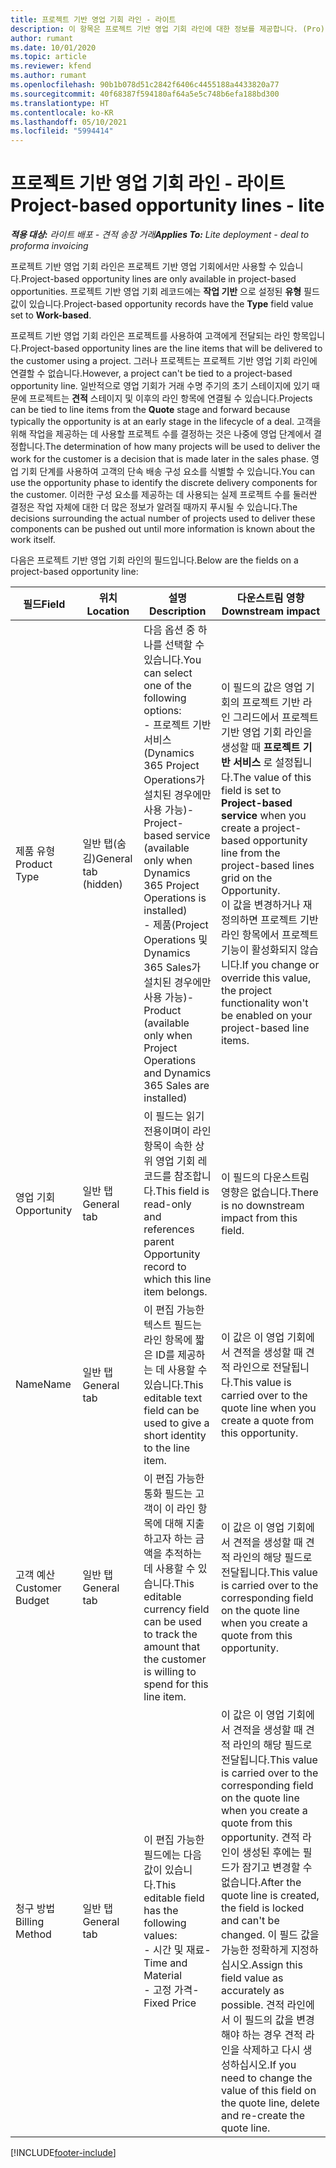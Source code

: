 ```yaml
---
title: 프로젝트 기반 영업 기회 라인 - 라이트
description: 이 항목은 프로젝트 기반 영업 기회 라인에 대한 정보를 제공합니다. (Pro)
author: rumant
ms.date: 10/01/2020
ms.topic: article
ms.reviewer: kfend
ms.author: rumant
ms.openlocfilehash: 90b1b078d51c2842f6406c4455188a4433820a77
ms.sourcegitcommit: 40f68387f594180af64a5e5c748b6efa188bd300
ms.translationtype: HT
ms.contentlocale: ko-KR
ms.lasthandoff: 05/10/2021
ms.locfileid: "5994414"
---
```

# <a name="project-based-opportunity-lines---lite"></a><span data-ttu-id="04f77-104">프로젝트 기반 영업 기회 라인 - 라이트</span><span class="sxs-lookup"><span data-stu-id="04f77-104">Project-based opportunity lines - lite</span></span>

<span data-ttu-id="04f77-105">_**적용 대상:** 라이트 배포 - 견적 송장 거래_</span><span class="sxs-lookup"><span data-stu-id="04f77-105">_**Applies To:** Lite deployment - deal to proforma invoicing_</span></span>

<span data-ttu-id="04f77-106">프로젝트 기반 영업 기회 라인은 프로젝트 기반 영업 기회에서만 사용할 수 있습니다.</span><span class="sxs-lookup"><span data-stu-id="04f77-106">Project-based opportunity lines are only available in project-based opportunities.</span></span> <span data-ttu-id="04f77-107">프로젝트 기반 영업 기회 레코드에는 **작업 기반** 으로 설정된 **유형** 필드 값이 있습니다.</span><span class="sxs-lookup"><span data-stu-id="04f77-107">Project-based opportunity records have the **Type** field value set to **Work-based**.</span></span>

<span data-ttu-id="04f77-108">프로젝트 기반 영업 기회 라인은 프로젝트를 사용하여 고객에게 전달되는 라인 항목입니다.</span><span class="sxs-lookup"><span data-stu-id="04f77-108">Project-based opportunity lines are the line items that will be delivered to the customer using a project.</span></span> <span data-ttu-id="04f77-109">그러나 프로젝트는 프로젝트 기반 영업 기회 라인에 연결할 수 없습니다.</span><span class="sxs-lookup"><span data-stu-id="04f77-109">However, a project can't be tied to a project-based opportunity line.</span></span> <span data-ttu-id="04f77-110">일반적으로 영업 기회가 거래 수명 주기의 초기 스테이지에 있기 때문에 프로젝트는 **견적** 스테이지 및 이후의 라인 항목에 연결될 수 있습니다.</span><span class="sxs-lookup"><span data-stu-id="04f77-110">Projects can be tied to line items from the **Quote** stage and forward because typically the opportunity is at an early stage in the lifecycle of a deal.</span></span> <span data-ttu-id="04f77-111">고객을 위해 작업을 제공하는 데 사용할 프로젝트 수를 결정하는 것은 나중에 영업 단계에서 결정합니다.</span><span class="sxs-lookup"><span data-stu-id="04f77-111">The determination of how many projects will be used to deliver the work for the customer is a decision that is made later in the sales phase.</span></span> <span data-ttu-id="04f77-112">영업 기회 단계를 사용하여 고객의 단속 배송 구성 요소를 식별할 수 있습니다.</span><span class="sxs-lookup"><span data-stu-id="04f77-112">You can use the opportunity phase to identify the discrete delivery components for the customer.</span></span> <span data-ttu-id="04f77-113">이러한 구성 요소를 제공하는 데 사용되는 실제 프로젝트 수를 둘러싼 결정은 작업 자체에 대한 더 많은 정보가 알려질 때까지 푸시될 수 있습니다.</span><span class="sxs-lookup"><span data-stu-id="04f77-113">The decisions surrounding the actual number of projects used to deliver these components can be pushed out until more information is known about the work itself.</span></span>

<span data-ttu-id="04f77-114">다음은 프로젝트 기반 영업 기회 라인의 필드입니다.</span><span class="sxs-lookup"><span data-stu-id="04f77-114">Below are the fields on a project-based opportunity line:</span></span>

| <span data-ttu-id="04f77-115">**필드**</span><span class="sxs-lookup"><span data-stu-id="04f77-115">**Field**</span></span> | <span data-ttu-id="04f77-116">**위치**</span><span class="sxs-lookup"><span data-stu-id="04f77-116">**Location**</span></span> | <span data-ttu-id="04f77-117">**설명**</span><span class="sxs-lookup"><span data-stu-id="04f77-117">**Description**</span></span> | <span data-ttu-id="04f77-118">**다운스트림 영향**</span><span class="sxs-lookup"><span data-stu-id="04f77-118">**Downstream impact**</span></span> |
| --- | --- | --- | --- |
| <span data-ttu-id="04f77-119">제품 유형</span><span class="sxs-lookup"><span data-stu-id="04f77-119">Product Type</span></span> | <span data-ttu-id="04f77-120">일반 탭(숨김)</span><span class="sxs-lookup"><span data-stu-id="04f77-120">General tab (hidden)</span></span> | <span data-ttu-id="04f77-121">다음 옵션 중 하나를 선택할 수 있습니다.</span><span class="sxs-lookup"><span data-stu-id="04f77-121">You can select one of the following options:</span></span></br><span data-ttu-id="04f77-122">- 프로젝트 기반 서비스(Dynamics 365 Project Operations가 설치된 경우에만 사용 가능)</span><span class="sxs-lookup"><span data-stu-id="04f77-122">- Project-based service (available only when Dynamics 365 Project Operations is installed)</span></span></br><span data-ttu-id="04f77-123">- 제품(Project Operations 및 Dynamics 365 Sales가 설치된 경우에만 사용 가능)</span><span class="sxs-lookup"><span data-stu-id="04f77-123">- Product (available only when Project Operations and Dynamics 365 Sales are installed)</span></span> | <span data-ttu-id="04f77-124">이 필드의 값은 영업 기회의 프로젝트 기반 라인 그리드에서 프로젝트 기반 영업 기회 라인을 생성할 때 **프로젝트 기반 서비스** 로 설정됩니다.</span><span class="sxs-lookup"><span data-stu-id="04f77-124">The value of this field is set to **Project-based service** when you create a project-based opportunity line from the project-based lines grid on the Opportunity.</span></span> <br> <span data-ttu-id="04f77-125">이 값을 변경하거나 재정의하면 프로젝트 기반 라인 항목에서 프로젝트 기능이 활성화되지 않습니다.</span><span class="sxs-lookup"><span data-stu-id="04f77-125">If you change or override this value, the project functionality won't be enabled on your project-based line items.</span></span> |
| <span data-ttu-id="04f77-126">영업 기회</span><span class="sxs-lookup"><span data-stu-id="04f77-126">Opportunity</span></span> | <span data-ttu-id="04f77-127">일반 탭</span><span class="sxs-lookup"><span data-stu-id="04f77-127">General tab</span></span> | <span data-ttu-id="04f77-128">이 필드는 읽기 전용이며이 라인 항목이 속한 상위 영업 기회 레코드를 참조합니다.</span><span class="sxs-lookup"><span data-stu-id="04f77-128">This field is read-only and references parent Opportunity record to which this line item belongs.</span></span> | <span data-ttu-id="04f77-129">이 필드의 다운스트림 영향은 없습니다.</span><span class="sxs-lookup"><span data-stu-id="04f77-129">There is no downstream impact from this field.</span></span> |
| <span data-ttu-id="04f77-130">Name</span><span class="sxs-lookup"><span data-stu-id="04f77-130">Name</span></span> | <span data-ttu-id="04f77-131">일반 탭</span><span class="sxs-lookup"><span data-stu-id="04f77-131">General tab</span></span> | <span data-ttu-id="04f77-132">이 편집 가능한 텍스트 필드는 라인 항목에 짧은 ID를 제공하는 데 사용할 수 있습니다.</span><span class="sxs-lookup"><span data-stu-id="04f77-132">This editable text field can be used to give a short identity to the line item.</span></span> | <span data-ttu-id="04f77-133">이 값은 이 영업 기회에서 견적을 생성할 때 견적 라인으로 전달됩니다.</span><span class="sxs-lookup"><span data-stu-id="04f77-133">This value is carried over to the quote line when you create a quote from this opportunity.</span></span> |
| <span data-ttu-id="04f77-134">고객 예산</span><span class="sxs-lookup"><span data-stu-id="04f77-134">Customer Budget</span></span> | <span data-ttu-id="04f77-135">일반 탭</span><span class="sxs-lookup"><span data-stu-id="04f77-135">General tab</span></span> | <span data-ttu-id="04f77-136">이 편집 가능한 통화 필드는 고객이 이 라인 항목에 대해 지출하고자 하는 금액을 추적하는 데 사용할 수 있습니다.</span><span class="sxs-lookup"><span data-stu-id="04f77-136">This editable currency field can be used to track the amount that the customer is willing to spend for this line item.</span></span> | <span data-ttu-id="04f77-137">이 값은 이 영업 기회에서 견적을 생성할 때 견적 라인의 해당 필드로 전달됩니다.</span><span class="sxs-lookup"><span data-stu-id="04f77-137">This value is carried over to the corresponding field on the quote line when you create a quote from this opportunity.</span></span> |
| <span data-ttu-id="04f77-138">청구 방법</span><span class="sxs-lookup"><span data-stu-id="04f77-138">Billing Method</span></span> | <span data-ttu-id="04f77-139">일반 탭</span><span class="sxs-lookup"><span data-stu-id="04f77-139">General tab</span></span> | <span data-ttu-id="04f77-140">이 편집 가능한 필드에는 다음 값이 있습니다.</span><span class="sxs-lookup"><span data-stu-id="04f77-140">This editable field has the following values:</span></span></br><span data-ttu-id="04f77-141">- 시간 및 재료</span><span class="sxs-lookup"><span data-stu-id="04f77-141">- Time and Material</span></span></br><span data-ttu-id="04f77-142">- 고정 가격</span><span class="sxs-lookup"><span data-stu-id="04f77-142">- Fixed Price</span></span> | <span data-ttu-id="04f77-143">이 값은 이 영업 기회에서 견적을 생성할 때 견적 라인의 해당 필드로 전달됩니다.</span><span class="sxs-lookup"><span data-stu-id="04f77-143">This value is carried over to the corresponding field on the quote line when you create a quote from this opportunity.</span></span> <span data-ttu-id="04f77-144">견적 라인이 생성된 후에는 필드가 잠기고 변경할 수 없습니다.</span><span class="sxs-lookup"><span data-stu-id="04f77-144">After the quote line is created, the field is locked and can't be changed.</span></span> <span data-ttu-id="04f77-145">이 필드 값을 가능한 정확하게 지정하십시오.</span><span class="sxs-lookup"><span data-stu-id="04f77-145">Assign this field value as accurately as possible.</span></span> <span data-ttu-id="04f77-146">견적 라인에서 이 필드의 값을 변경해야 하는 경우 견적 라인을 삭제하고 다시 생성하십시오.</span><span class="sxs-lookup"><span data-stu-id="04f77-146">If you need to change the value of this field on the quote line, delete and re-create the quote line.</span></span> |


[!INCLUDE[footer-include](../../includes/footer-banner.md)]